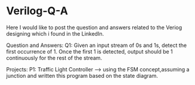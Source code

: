 # Verilog-Q-A
Here I would like to post the question and answers related to the Veriog designing which i found in the LinkedIn.

Question and Answers:
Q1:  Given an input stream of 0s and 1s, detect the first occurrence of 1. Once the first 1 is detected, output should be 1 continuously for the rest of the stream.



Projects:
P1: Traffic Light Controller
--> using the FSM concept,assuming a junction and written this program based on the state diagram. 




